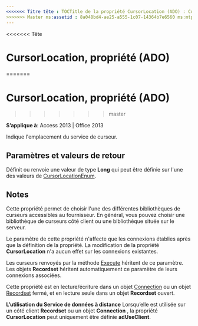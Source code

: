 ```yaml
---
<<<<<<< Titre tête : TOCTitle de la propriété CursorLocation (ADO) : CursorLocation propriété (ADO) === titre : CursorLocation, propriété (ADO) TOCTitle : CursorLocation, propriété (ADO)
>>>>>>> Master ms:assetid : 8a048bd4-ae25-a555-1c07-14364b7e6560 ms:mtpsurl : https://msdn.microsoft.com/library/JJ249606(v=office.15) ms:contentKeyID : ms.date 48546182 : 18/09/2015 mtps_version : v=office.15
---
```


<<<<<<< Tête
# <a name="cursorlocation-property-ado"></a>CursorLocation, propriété (ADO)
=======
# <a name="cursorlocation-property-ado"></a>CursorLocation, propriété (ADO)
>>>>>>> master


**S’applique à**: Access 2013 | Office 2013

Indique l'emplacement du service de curseur.

## <a name="settings-and-return-values"></a>Paramètres et valeurs de retour

Définit ou renvoie une valeur de type **Long** qui peut être définie sur l'une des valeurs de [CursorLocationEnum](cursorlocationenum.md).

## <a name="remarks"></a>Notes

Cette propriété permet de choisir l'une des différentes bibliothèques de curseurs accessibles au fournisseur. En général, vous pouvez choisir une bibliothèque de curseurs côté client ou une bibliothèque située sur le serveur.

Le paramètre de cette propriété n'affecte que les connexions établies après que la définition de la propriété. La modification de la propriété **CursorLocation** n'a aucun effet sur les connexions existantes.

Les curseurs renvoyés par la méthode [Execute](https://msdn.microsoft.com/library/jj249832\(v=office.15\)) héritent de ce paramètre. Les objets **Recordset** héritent automatiquement ce paramètre de leurs connexions associées.

Cette propriété est en lecture/écriture dans un objet [Connection](connection-object-ado.md) ou un objet [Recordset](recordset-object-ado.md) fermé, et en lecture seule dans un objet **Recordset** ouvert.

**L’utilisation du Service de données à distance** Lorsqu’elle est utilisée sur un côté client **Recordset** ou un objet **Connection** , la propriété **CursorLocation** peut uniquement être définie **adUseClient**.

